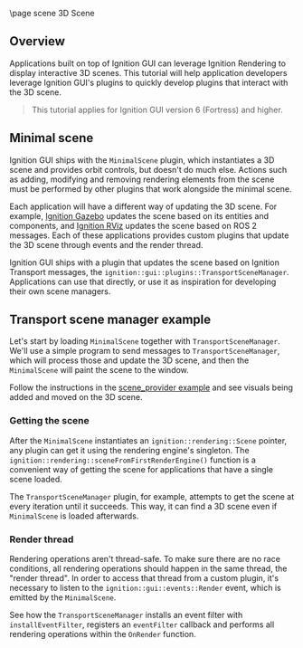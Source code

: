 \page scene 3D Scene

## Overview

Applications built on top of Ignition GUI can leverage Ignition Rendering
to display interactive 3D scenes. This tutorial will help application developers
leverage Ignition GUI's plugins to quickly develop plugins that interact with
the 3D scene.

> This tutorial applies for Ignition GUI version 6 (Fortress) and higher.

## Minimal scene

Ignition GUI ships with the `MinimalScene` plugin, which instantiates a 3D
scene and provides orbit controls, but doesn't do much else. Actions such as
adding, modifying and removing rendering elements from the scene must be
performed by other plugins that work alongside the minimal scene.

Each application will have a different way of updating the 3D scene. For example,
[Ignition Gazebo](https://ignitionrobotics.org/libs/gazebo) updates the scene
based on its entities and components, and
[Ignition RViz](https://github.com/ignitionrobotics/ign-rviz/)
updates the scene based on ROS 2 messages. Each of these applications provides
custom plugins that update the 3D scene through events and the render thread.

Ignition GUI ships with a plugin that updates the scene based on Ignition
Transport messages, the `ignition::gui::plugins::TransportSceneManager`.
Applications can use that directly, or use it as inspiration for developing
their own scene managers.

## Transport scene manager example

Let's start by loading `MinimalScene` together with `TransportSceneManager`.
We'll use a simple program to send messages to `TransportSceneManager`, which
will process those and update the 3D scene, and then the `MinimalScene` will
paint the scene to the window.

Follow the instructions in the
[scene_provider example](https://github.com/ignitionrobotics/ign-gui/tree/main/examples/standalone/scene_provider)
and see visuals being added and moved on the 3D scene.

### Getting the scene

After the `MinimalScene` instantiates an `ignition::rendering::Scene` pointer,
any plugin can get it using the rendering engine's singleton. The
`ignition::rendering::sceneFromFirstRenderEngine()`
function is a convenient way of getting the scene for applications that
have a single scene loaded.

The `TransportSceneManager` plugin, for example, attempts to get the scene at
every iteration until it succeeds. This way, it can find a 3D scene even if
`MinimalScene` is loaded afterwards.

### Render thread

Rendering operations aren't thread-safe. To make sure there are no race
conditions, all rendering operations should happen in the same thread, the
"render thread". In order to access that thread from a custom plugin, it's
necessary to listen to the `ignition::gui::events::Render` event, which is
emitted by the `MinimalScene`.

See how the `TransportSceneManager` installs an event filter with
`installEventFilter`, registers an `eventFilter` callback and performs all
rendering operations within the `OnRender` function.

